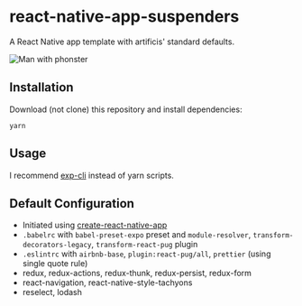 # react-native-app-suspenders
A React Native app template with artificis' standard defaults.

![Man with phonster](https://i.pinimg.com/originals/6a/f3/b7/6af3b710f43005aa6a6f71966c3a249b.jpg)

## Installation

Download (not clone) this repository and install dependencies:
```
yarn
```

## Usage

I recommend [exp-cli](https://docs.expo.io/versions/latest/workflow/exp-cli) instead of yarn scripts.

## Default Configuration

* Initiated using [create-react-native-app](https://github.com/react-community/create-react-native-app)
* `.babelrc` with `babel-preset-expo` preset and `module-resolver`, `transform-decorators-legacy`, `transform-react-pug` plugin
* `.eslintrc` with `airbnb-base`, `plugin:react-pug/all`, `prettier` (using single quote rule)
* redux, redux-actions, redux-thunk, redux-persist, redux-form
* react-navigation, react-native-style-tachyons
* reselect, lodash

